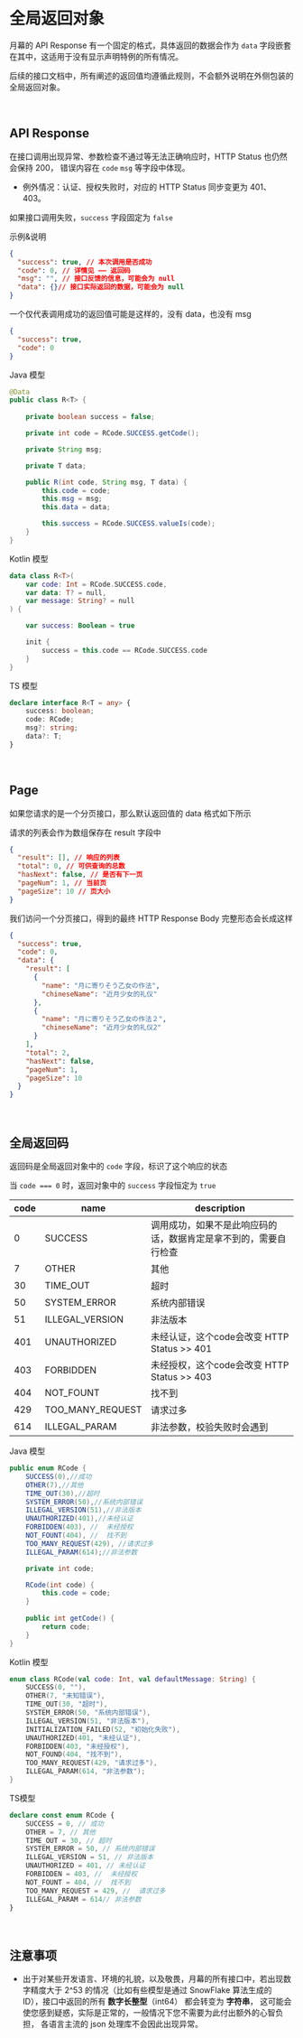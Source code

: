 # 全局返回对象

月幕的 API Response 有一个固定的格式，具体返回的数据会作为 `data` 字段嵌套在其中，这适用于没有显示声明特例的所有情况。

后续的接口文档中，所有阐述的返回值均遵循此规则，不会额外说明在外侧包装的全局返回对象。



<br>

## API Response

在接口调用出现异常、参数检查不通过等无法正确响应时，HTTP Status 也仍然会保持 200， 错误内容在 `code` `msg` 等字段中体现。 

- 例外情况：认证、授权失败时，对应的 HTTP Status 同步变更为 401、403。



如果接口调用失败，`success` 字段固定为 `false`


示例&说明
```json lines
{
  "success": true, // 本次调用是否成功
  "code": 0, // 详情见 —— 返回码
  "msg": "", // 接口反馈的信息，可能会为 null
  "data": {}// 接口实际返回的数据，可能会为 null
}
```


一个仅代表调用成功的返回值可能是这样的，没有 data，也没有 msg

```json
{
  "success": true,
  "code": 0
}
```
Java 模型
```java
@Data
public class R<T> {
    
    private boolean success = false;

    private int code = RCode.SUCCESS.getCode();

    private String msg;

    private T data;

    public R(int code, String msg, T data) {
        this.code = code;
        this.msg = msg;
        this.data = data;

        this.success = RCode.SUCCESS.valueIs(code);
    }
}
```

Kotlin 模型
```kotlin
data class R<T>(
    var code: Int = RCode.SUCCESS.code,
    var data: T? = null,
    var message: String? = null
) {

    var success: Boolean = true

    init {
        success = this.code == RCode.SUCCESS.code
    }
}
```
TS 模型
```typescript
declare interface R<T = any> {
    success: boolean;
    code: RCode;
    msg?: string;
    data?: T;
}
```

<br>


## Page

如果您请求的是一个分页接口，那么默认返回值的 data 格式如下所示

请求的列表会作为数组保存在 result 字段中

```json lines
{
  "result": [], // 响应的列表
  "total": 0, // 可供查询的总数
  "hasNext": false, // 是否有下一页
  "pageNum": 1, // 当前页
  "pageSize": 10 // 页大小
}
```

我们访问一个分页接口，得到的最终 HTTP Response Body 完整形态会长成这样
```json
{
  "success": true,
  "code": 0,
  "data": {
    "result": [
      {
        "name": "月に寄りそう乙女の作法",
        "chineseName": "近月少女的礼仪"
      },
      {
        "name": "月に寄りそう乙女の作法２",
        "chineseName": "近月少女的礼仪2"
      }
    ],
    "total": 2,
    "hasNext": false,
    "pageNum": 1,
    "pageSize": 10
  }
}
```

<br>


## 全局返回码
返回码是全局返回对象中的 `code` 字段，标识了这个响应的状态

当 `code === 0` 时，返回对象中的 `success` 字段恒定为 `true`

| code | name             | description                       |
|------|------------------|-----------------------------------|
| 0    | SUCCESS          | 调用成功，如果不是此响应码的话，数据肯定是拿不到的，需要自行检查  |
| 7    | OTHER            | 其他                                |
| 30   | TIME_OUT         | 超时                                |
| 50   | SYSTEM_ERROR     | 系统内部错误                            |
| 51   | ILLEGAL_VERSION  | 非法版本                              |
| 401  | UNAUTHORIZED     | 未经认证，这个code会改变 HTTP Status >> 401 |
| 403  | FORBIDDEN        | 未经授权，这个code会改变 HTTP Status >> 403 |
| 404  | NOT_FOUNT        | 找不到                               |
| 429  | TOO_MANY_REQUEST | 请求过多                              |
| 614  | ILLEGAL_PARAM    | 非法参数，校验失败时会遇到                     |

Java 模型
```java
public enum RCode {
    SUCCESS(0),//成功
    OTHER(7),//其他
    TIME_OUT(30),//超时
    SYSTEM_ERROR(50),//系统内部错误
    ILLEGAL_VERSION(51),//非法版本
    UNAUTHORIZED(401),//未经认证
    FORBIDDEN(403), //  未经授权
    NOT_FOUNT(404), //  找不到
    TOO_MANY_REQUEST(429), //请求过多
    ILLEGAL_PARAM(614);//非法参数

    private int code;

    RCode(int code) {
        this.code = code;
    }
    
    public int getCode() {
        return code;
    }
}
```

Kotlin 模型
```kotlin
enum class RCode(val code: Int, val defaultMessage: String) {
    SUCCESS(0, ""),
    OTHER(7, "未知错误"),
    TIME_OUT(30, "超时"),
    SYSTEM_ERROR(50, "系统内部错误"),
    ILLEGAL_VERSION(51, "非法版本"),
    INITIALIZATION_FAILED(52, "初始化失败"),
    UNAUTHORIZED(401, "未经认证"),
    FORBIDDEN(403, "未经授权"),
    NOT_FOUND(404, "找不到"),
    TOO_MANY_REQUEST(429, "请求过多"),
    ILLEGAL_PARAM(614, "非法参数");
}
```

TS模型
```typescript
declare const enum RCode {
    SUCCESS = 0, // 成功
    OTHER = 7, // 其他
    TIME_OUT = 30, // 超时
    SYSTEM_ERROR = 50, // 系统内部错误
    ILLEGAL_VERSION = 51, // 非法版本
    UNAUTHORIZED = 401, // 未经认证
    FORBIDDEN = 403, //  未经授权
    NOT_FOUNT = 404, //  找不到
    TOO_MANY_REQUEST = 429, //  请求过多
    ILLEGAL_PARAM = 614// 非法参数
}
```

<br>

## 注意事项
* 出于对某些开发语言、环境的礼貌，以及敬畏，月幕的所有接口中，若出现数字精度大于 2^53 的情况（比如有些模型是通过 SnowFlake 算法生成的 ID），接口中返回的所有 **数字长整型**（int64） 都会转变为 **字符串**， 这可能会使您感到疑惑，实际是正常的，一般情况下您不需要为此付出额外的心智负担， 各语言主流的 json 处理库不会因此出现异常。

<br>